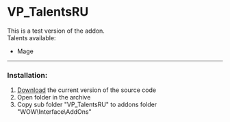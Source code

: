 # VP_TalentsRU

This is a test version of the addon.<br>
Talents available:
- Mage

---

### Installation:
1. [Download](https://github.com/GoodOldWoW/VP_TalentsRU/archive/refs/heads/main.zip) the current version of the source code
2. Open folder in the archive
3. Copy sub folder "VP_TalentsRU" to addons folder "WOW\Interface\AddOns\"
